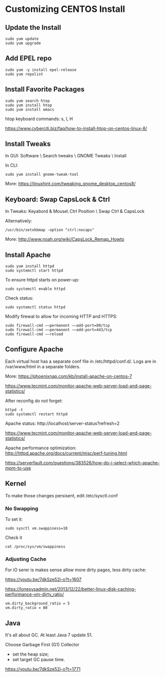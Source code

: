 # Customizing CENTOS Install

## Update the Install

```
sudo yum update
sudo yum upgrade
```
## Add EPEL repo

```
sudo yum -y install epel-release
sudo yum repolist
```

## Install Favorite Packages

```
sudo yum search htop
sudo yum install htop
sudo yum install emacs
```

htop keyboard commands: s, l, H

https://www.cyberciti.biz/faq/how-to-install-htop-on-centos-linux-8/

## Install Tweaks

In GUI:
Software \ Search tweaks \ GNOME Tweaks \ Install

In CLI:

```
sudo yum install gnome-tweak-tool
```
More: https://linuxhint.com/tweaking_gnome_desktop_centos8/

## Keyboard: Swap CapsLock & Ctrl

In Tweaks: Keyabord & Mouse\ Ctrl Position \ Swap Ctrl & CapsLock

Alternatively:
```
/usr/bin/setxkbmap -option "ctrl:nocaps"
```
More: http://www.noah.org/wiki/CapsLock_Remap_Howto

## Install Apache
```
sudo yum install httpd
sudo systemctl start httpd
```

To ensure httpd starts on power-up:
```
sudo systemctl enable httpd
```
Check status:
```
sudo systemctl status httpd
```

Modify firewal to allow for incoming HTTP and HTTPS:
```
sudo firewall-cmd ––permanent ––add-port=80/tcp
sudo firewall-cmd ––permanent ––add-port=443/tcp
sudo firewall-cmd ––reload
```
## Configure Apache

Each virtual host has a separate conf file in /etc/httpd/conf.d/.
Logs are in /var/www/html in a separate folders.

More:
https://phoenixnap.com/kb/install-apache-on-centos-7

https://www.tecmint.com/monitor-apache-web-server-load-and-page-statistics/

After reconfig do not forget:

```
httpd -t
sudo systemctl restart httpd
```
Apache status:
http://localhost/server-status?refresh=2

https://www.tecmint.com/monitor-apache-web-server-load-and-page-statistics/

Apache performance optimization:
http://httpd.apache.org/docs/current/misc/perf-tuning.html

https://serverfault.com/questions/383526/how-do-i-select-which-apache-mpm-to-use

## Kernel

To make those changes persisent, edit  /etc/sysctl.conf

### No Swapping

To set it:

```
sudo sysctl vm.swappiness=10

```
Check it
```
cat /proc/sys/vm/swappiness
```

### Adjusting Cache

For iO serer is makes sense allow more dirty pages, less dirty cache:

https://youtu.be/7dkSze52i-o?t=1607

https://lonesysadmin.net/2013/12/22/better-linux-disk-caching-performance-vm-dirty_ratio/

```
vm.dirty_background_ratio = 5
vm.dirty_ratio = 80
```

## Java

It's all about GC. At least Java 7 update 51.

Choose Garbage First (G1) Collector

* set the heap size;
* set target GC pause time.

https://youtu.be/7dkSze52i-o?t=1771





